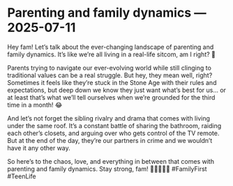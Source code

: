 # Parenting and family dynamics — 2025-07-11

Hey fam! Let’s talk about the ever-changing landscape of parenting and family dynamics. It’s like we’re all living in a real-life sitcom, am I right? 🙈

Parents trying to navigate our ever-evolving world while still clinging to traditional values can be a real struggle. But hey, they mean well, right? Sometimes it feels like they’re stuck in the Stone Age with their rules and expectations, but deep down we know they just want what’s best for us... or at least that’s what we’ll tell ourselves when we’re grounded for the third time in a month! 😂

And let’s not forget the sibling rivalry and drama that comes with living under the same roof. It’s a constant battle of sharing the bathroom, raiding each other’s closets, and arguing over who gets control of the TV remote. But at the end of the day, they’re our partners in crime and we wouldn’t have it any other way.

So here’s to the chaos, love, and everything in between that comes with parenting and family dynamics. Stay strong, fam! 💪👨‍👩‍👧‍👦 #FamilyFirst #TeenLife